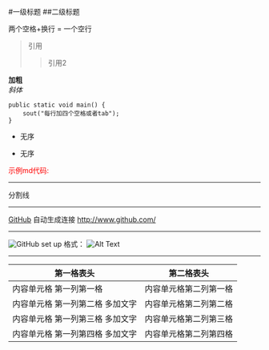 #一级标题
##二级标题
   
两个空格+换行 = 一个空行
>引用
>>引用2  

**加粗**  
*斜体*

	public static void main() {
		sout("每行加四个空格或者tab");
	}


- 无序
+ 无序  

<font color ="red">示例md代码:</font>

***
分割线
***
[GitHub](http://github.com)
自动生成连接 <http://www.github.com/>  
***
![GitHub set up](http://zh.mweb.im/asset/img/set-up-git.gi)
格式： ![Alt Text](url)

***  
第一格表头 | 第二格表头
---------| -------------
内容单元格 第一列第一格 | 内容单元格第二列第一格
内容单元格 第一列第二格 多加文字 | 内容单元格第二列第二格
内容单元格 第一列第三格 多加文字 | 内容单元格第二列第三格
内容单元格 第一列第四格 多加文字 | 内容单元格第二列第四格

